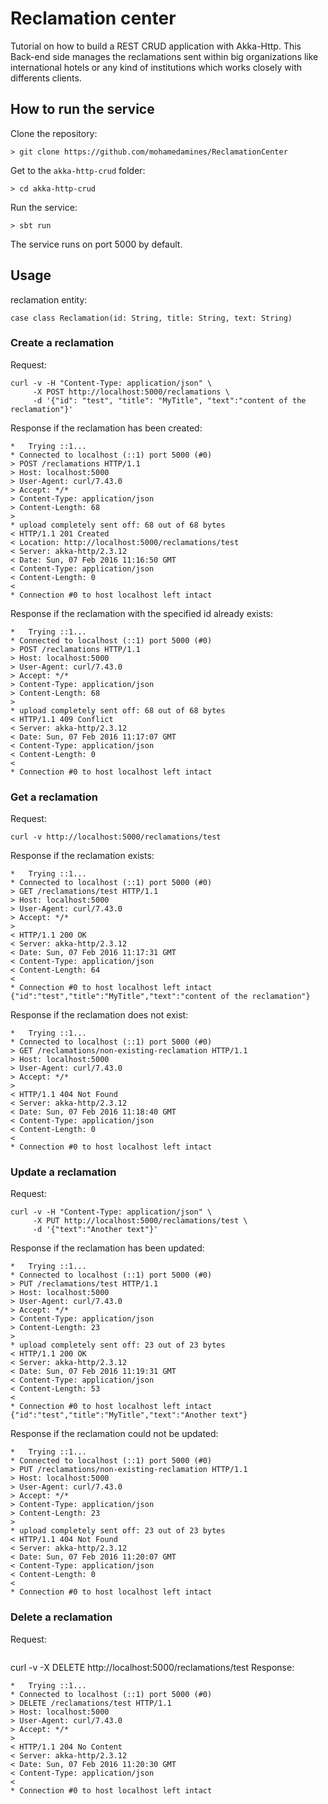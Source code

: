 # Reclamation center
Tutorial on how to build a REST CRUD application with Akka-Http.
This Back-end side manages the reclamations sent within big organizations like international hotels
or any kind of institutions which works closely with differents clients.

## How to run the service
Clone the repository:
```
> git clone https://github.com/mohamedamines/ReclamationCenter
```

Get to the `akka-http-crud` folder:
```
> cd akka-http-crud
```

Run the service:
```
> sbt run
```

The service runs on port 5000 by default.

## Usage

reclamation entity:
```
case class Reclamation(id: String, title: String, text: String)
```

### Create a reclamation
Request:
```
curl -v -H "Content-Type: application/json" \
	 -X POST http://localhost:5000/reclamations \
	 -d '{"id": "test", "title": "MyTitle", "text":"content of the reclamation"}'
```
Response if the reclamation has been created:
```
*   Trying ::1...
* Connected to localhost (::1) port 5000 (#0)
> POST /reclamations HTTP/1.1
> Host: localhost:5000
> User-Agent: curl/7.43.0
> Accept: */*
> Content-Type: application/json
> Content-Length: 68
> 
* upload completely sent off: 68 out of 68 bytes
< HTTP/1.1 201 Created
< Location: http://localhost:5000/reclamations/test
< Server: akka-http/2.3.12
< Date: Sun, 07 Feb 2016 11:16:50 GMT
< Content-Type: application/json
< Content-Length: 0
< 
* Connection #0 to host localhost left intact

```
Response if the reclamation with the specified id already exists:
```
*   Trying ::1...
* Connected to localhost (::1) port 5000 (#0)
> POST /reclamations HTTP/1.1
> Host: localhost:5000
> User-Agent: curl/7.43.0
> Accept: */*
> Content-Type: application/json
> Content-Length: 68
> 
* upload completely sent off: 68 out of 68 bytes
< HTTP/1.1 409 Conflict
< Server: akka-http/2.3.12
< Date: Sun, 07 Feb 2016 11:17:07 GMT
< Content-Type: application/json
< Content-Length: 0
< 
* Connection #0 to host localhost left intact
```


### Get a reclamation
Request:
```
curl -v http://localhost:5000/reclamations/test
```
Response if the reclamation exists:
```
*   Trying ::1...
* Connected to localhost (::1) port 5000 (#0)
> GET /reclamations/test HTTP/1.1
> Host: localhost:5000
> User-Agent: curl/7.43.0
> Accept: */*
> 
< HTTP/1.1 200 OK
< Server: akka-http/2.3.12
< Date: Sun, 07 Feb 2016 11:17:31 GMT
< Content-Type: application/json
< Content-Length: 64
< 
* Connection #0 to host localhost left intact
{"id":"test","title":"MyTitle","text":"content of the reclamation"}
```
Response if the reclamation does not exist:
```
*   Trying ::1...
* Connected to localhost (::1) port 5000 (#0)
> GET /reclamations/non-existing-reclamation HTTP/1.1
> Host: localhost:5000
> User-Agent: curl/7.43.0
> Accept: */*
> 
< HTTP/1.1 404 Not Found
< Server: akka-http/2.3.12
< Date: Sun, 07 Feb 2016 11:18:40 GMT
< Content-Type: application/json
< Content-Length: 0
< 
* Connection #0 to host localhost left intact
```

### Update a reclamation
Request:
```
curl -v -H "Content-Type: application/json" \
	 -X PUT http://localhost:5000/reclamations/test \
	 -d '{"text":"Another text"}'
```
Response if the reclamation has been updated:
```
*   Trying ::1...
* Connected to localhost (::1) port 5000 (#0)
> PUT /reclamations/test HTTP/1.1
> Host: localhost:5000
> User-Agent: curl/7.43.0
> Accept: */*
> Content-Type: application/json
> Content-Length: 23
> 
* upload completely sent off: 23 out of 23 bytes
< HTTP/1.1 200 OK
< Server: akka-http/2.3.12
< Date: Sun, 07 Feb 2016 11:19:31 GMT
< Content-Type: application/json
< Content-Length: 53
< 
* Connection #0 to host localhost left intact
{"id":"test","title":"MyTitle","text":"Another text"}
```
Response if the reclamation could not be updated:
```
*   Trying ::1...
* Connected to localhost (::1) port 5000 (#0)
> PUT /reclamations/non-existing-reclamation HTTP/1.1
> Host: localhost:5000
> User-Agent: curl/7.43.0
> Accept: */*
> Content-Type: application/json
> Content-Length: 23
> 
* upload completely sent off: 23 out of 23 bytes
< HTTP/1.1 404 Not Found
< Server: akka-http/2.3.12
< Date: Sun, 07 Feb 2016 11:20:07 GMT
< Content-Type: application/json
< Content-Length: 0
< 
* Connection #0 to host localhost left intact
```

### Delete a reclamation
Request:
```
```
curl -v -X DELETE http://localhost:5000/reclamations/test
Response:
```
*   Trying ::1...
* Connected to localhost (::1) port 5000 (#0)
> DELETE /reclamations/test HTTP/1.1
> Host: localhost:5000
> User-Agent: curl/7.43.0
> Accept: */*
> 
< HTTP/1.1 204 No Content
< Server: akka-http/2.3.12
< Date: Sun, 07 Feb 2016 11:20:30 GMT
< Content-Type: application/json
< 
* Connection #0 to host localhost left intact
```
